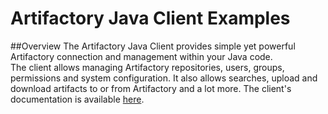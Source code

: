 # Artifactory Java Client Examples
##Overview
The Artifactory Java Client provides simple yet powerful Artifactory connection and management within your Java code.  
The client allows managing Artifactory repositories, users, groups, permissions and system configuration. It also allows searches, upload and download artifacts to or from Artifactory and a lot more.
The client's documentation is available [here](https://github.com/JFrogDev/artifactory-client-java).
